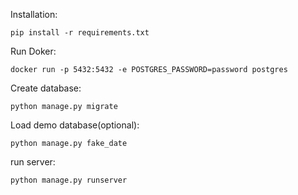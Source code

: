 Installation:
```angular2html
pip install -r requirements.txt
```
Run Doker:
```angular2html
docker run -p 5432:5432 -e POSTGRES_PASSWORD=password postgres
```
Create database:
```angular2html
python manage.py migrate
```
Load demo database(optional):
```angular2html
python manage.py fake_date
```
run server:
```angular2html
python manage.py runserver
```